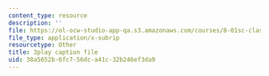 ```yaml
---
content_type: resource
description: ''
file: https://ol-ocw-studio-app-qa.s3.amazonaws.com/courses/8-01sc-classical-mechanics-fall-2016/38a5652b6fc756dca41c32b246ef3da9_KmGPMec8-iU.vtt
file_type: application/x-subrip
resourcetype: Other
title: 3play caption file
uid: 38a5652b-6fc7-56dc-a41c-32b246ef3da9
---
```

